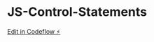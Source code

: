 # JS-Control-Statements

[Edit in Codeflow ⚡️](https://stackblitz.com/~/github.com/suhas788/JS-Control-Statements)